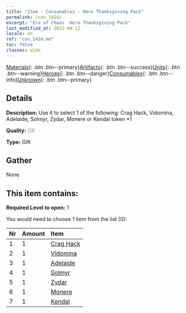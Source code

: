 ```yaml
---
title: "Item - Consumables - Hero Thanksgiving Pack"
permalink: /con_1424/
excerpt: "Era of Chaos  Hero Thanksgiving Pack"
last_modified_at: 2021-04-12
locale: en
ref: "con_1424.md"
toc: false
classes: wide
---
```

 [Materials](/Items/){: .btn .btn--primary}[Artifacts](/Items/Artifacts/){: .btn .btn--success}[Units](/Items/Units/){: .btn .btn--warning}[Heroes](/Items/Heroes/){: .btn .btn--danger}[Consumables](/Items/Consumables/){: .btn .btn--info}[Unknown](/Items/Unknown/){: .btn .btn--primary}

## Details
 **Description:** Use it to select 1 of the following: Crag Hack, Vidomina, Adelaide, Solmyr, Zydar, Monere or Kendal token *1

 **Quality:** <span style="color: #DA70D6">OK</span>

 **Type:** Gift

## Gather

  None

## This item contains:

 **Required Level to open:** 1

 You would need to choose 1 item from the list (0):

  | Nr | Amount |     Item    |
  |:---|:-------|:------------|
  | 1 | 1 | [Crag Hack](/Items/her_375/) | 
  | 2 | 1 | [Vidomina](/Items/her_372/) | 
  | 3 | 1 | [Adelaide](/Items/her_359/) | 
  | 4 | 1 | [Solmyr](/Items/her_386/) | 
  | 5 | 1 | [Zydar](/Items/her_385/) | 
  | 6 | 1 | [Monere](/Items/her_379/) | 
  | 7 | 1 | [Kendal](/Items/her_363/) | 
